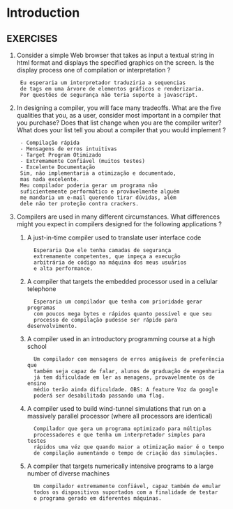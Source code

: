 # Introduction

## EXERCISES

1. Consider a simple Web browser that takes as input a textual string in html format and displays the specified graphics on the screen. Is the display process one of compilation or interpretation ?

        Eu esperaria um interpretador traduziria a sequencias
        de tags em uma árvore de elementos gráficos e renderizaria.
        Por questões de segurança não teria suporte a javascript.

2. In designing a compiler, you will face many tradeoffs. What are the five qualities that you, as a user, consider most important in a compiler that you purchase? Does that list change when you are the compiler writer? What does your list tell you about a compiler that you would implement ?

        - Compilação rápida 
        - Mensagens de erros intuitivas
        - Target Program Otimizado
        - Extremamente Confiável (muitos testes)
        - Excelente Documentação
        Sim, não implementaria a otimização e documentado,
        mas nada excelente.
        Meu compilador poderia gerar um programa não
        suficientemente performático e provávelmente alguém
        me mandaria um e-mail querendo tirar dúvidas, além
        dele não ter proteção contra crackers.

3. Compilers are used in many different circumstances. What differences might you expect in compilers designed for the following applications ?

   1. A just-in-time compiler used to translate user interface code

            Esperaria Que ele tenha camadas de segurança
            extremamente competentes, que impeça a execução
            arbitrária de código na máquina dos meus usuários
            e alta performance.

   2. A compiler that targets the embedded processor used in a cellular telephone

            Esperaria um compilador que tenha com prioridade gerar programas
            com poucos mega bytes e rápidos quanto possível e que seu
            processo de compilação pudesse ser rápido para desenvolvimento.

   3. A compiler used in an introductory programming course at a high school

            Um compilador com mensagens de erros amigáveis de preferência que
            também seja capaz de falar, alunos de graduação de engenharia
            já tem dificuldade em ler as menagens, provavelmente os de ensino
            médio terão ainda dificuldade. OBS: A feature Voz da google
            poderá ser desabilitada passando uma flag. 

   4. A compiler used to build wind-tunnel simulations that run on a massively parallel processor (where all processors are identical)

            Compilador que gera um programa optimizado para múltiplos
            processadores e que tenha um interpretador simples para testes
            rápidos uma véz que quando maior a otimização maior é o tempo
            de compilação aumentando o tempo de criação das simulações.  

   5. A compiler that targets numerically intensive programs to a large number of diverse machines

            Um compilador extremamente confiável, capaz também de emular
            todos os dispositivos suportados com a finalidade de testar
            o programa gerado em diferentes máquinas.
